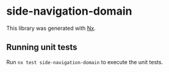 # side-navigation-domain

This library was generated with [Nx](https://nx.dev).

## Running unit tests

Run `nx test side-navigation-domain` to execute the unit tests.
